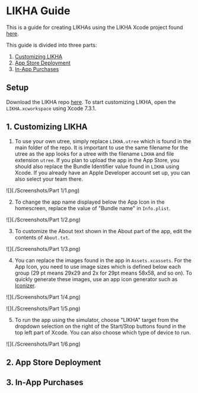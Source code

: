 # LIKHA Guide

This is a guide for creating LIKHAs using the LIKHA Xcode project found [here](https://github.com/chrisamanse/LIKHA).

This guide is divided into three parts:

1. [Customizing LIKHA](#1-customizing-likha)
2. [App Store Deployment](#2-app-store-deployment)
3. [In-App Purchases](#3-in-app-purchases)

## Setup

Download the LIKHA repo [here](https://github.com/chrisamanse/LIKHA). To start customizing LIKHA, open the `LIKHA.xcworkspace` using Xcode 7.3.1.

## 1. Customizing LIKHA

1. To use your own utree, simply replace `LIKHA.utree` which is found in the main folder of the repo. It is important to use the same filename for the utree as the app looks for a utree with the filename `LIKHA` and file extension `utree`. If you plan to upload the app in the App Store, you should also replace the Bundle Identifier value found in `LIKHA` using Xcode. If you already have an Apple Developer account set up, you can also select your team there.

  ![](./Screenshots/Part 1/1.png)

2. To change the app name displayed below the App Icon in the homescreen, replace the value of "Bundle name" in `Info.plist`.

  ![](./Screenshots/Part 1/2.png)
  
3. To customize the About text shown in the About part of the app, edit the contents of `About.txt`.

  ![](./Screenshots/Part 1/3.png)

4. You can replace the images found in the app in `Assets.xcassets`. For the App Icon, you need to use image sizes which is defined below each group (29 pt means 29x29 and 2x for 29pt means 58x58, and so on). To quickly generate these images, use an app icon generator such as [Iconizer](http://raphaelhanneken.github.io/iconizer/).

  ![](./Screenshots/Part 1/4.png)
  
  ![](./Screenshots/Part 1/5.png)

5. To run the app using the simulator, choose "LIKHA" target from the dropdown selection on the right of the Start/Stop buttons found in the top left part of Xcode. You can also choose which type of device to run.

  ![](./Screenshots/Part 1/6.png)


## 2. App Store Deployment



## 3. In-App Purchases
